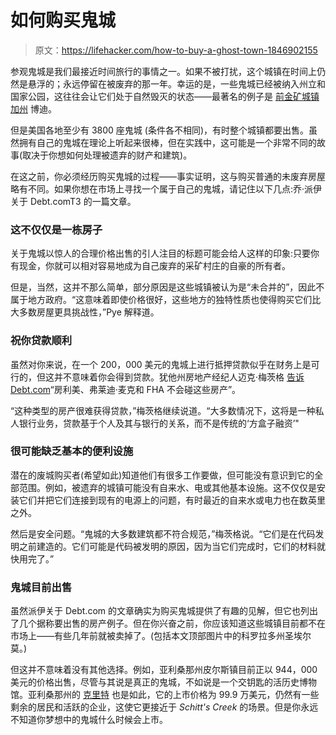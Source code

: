 # 如何购买鬼城

> 原文：<https://lifehacker.com/how-to-buy-a-ghost-town-1846902155>

参观鬼城是我们最接近时间旅行的事情之一。如果不被打扰，这个城镇在时间上仍然是悬浮的；永远停留在被废弃的那一年。幸运的是，一些鬼城已经被纳入州立和国家公园，这往往会让它们处于自然毁灭的状态——最著名的例子是 [前金矿城镇加州](http://www.parks.ca.gov/?page_id=509) 博迪。



但是美国各地至少有 3800 座鬼城 (条件各不相同)，有时整个城镇都要出售。虽然拥有自己的鬼城在理论上听起来很棒，但在实践中，这可能是一个非常不同的故事(取决于你想如何处理被遗弃的财产和建筑)。

在这之前，你必须经历购买鬼城的过程——事实证明，这与购买普通的未废弃房屋略有不同。如果你想在市场上寻找一个属于自己的鬼城，请记住以下几点:乔·派伊关于 Debt.comT3 的一篇文章。

### 这不仅仅是一栋房子

关于鬼城以惊人的合理价格出售的引人注目的标题可能会给人这样的印象:只要你有现金，你就可以相对容易地成为自己废弃的采矿村庄的自豪的所有者。

但是，当然，这并不那么简单，部分原因是这些城镇被认为是“未合并的”，因此不属于地方政府。“这意味着即使价格很好，这些地方的独特性质也使得购买它们比大多数房屋更具挑战性，”Pye 解释道。

### 祝你贷款顺利

虽然对你来说，在一个 200，000 美元的鬼城上进行抵押贷款似乎在财务上是可行的，但这并不意味着你会得到贷款。犹他州房地产经纪人迈克·梅茨格 [告诉 Debt.com](https://moneytips.debt.com/managing-money/ghost-towns-you-can-own-5-for-sale-right-now-and-5-that-already-sold/)“房利美、弗莱迪·麦克和 FHA 不会碰这些房产”。

“这种类型的房产很难获得贷款，”梅茨格继续说道。“大多数情况下，这将是一种私人银行业务，贷款基于个人及其与银行的关系，而不是传统的‘方盒子融资’"

### 很可能缺乏基本的便利设施

潜在的废城购买者(希望如此)知道他们有很多工作要做，但可能没有意识到它的全部范围。例如，被遗弃的城镇可能没有自来水、电或其他基本设施。这不仅仅是安装它们并把它们连接到现有的电源上的问题，有时最近的自来水或电力也在数英里之外。

然后是安全问题。“鬼城的大多数建筑都不符合规范，”梅茨格说。“它们是在代码发明之前建造的。它们可能是代码被发明的原因，因为当它们完成时，它们的材料就快用完了。”

### 鬼城目前出售

虽然派伊关于 Debt.com 的文章确实为购买鬼城提供了有趣的见解，但它也列出了几个据称要出售的房产例子。但在你兴奋之前，你应该知道这些城镇目前都不在市场上——有些几年前就被卖掉了。(包括本文顶部图片中的科罗拉多州圣埃尔莫。)

但这并不意味着没有其他选择。例如，亚利桑那州皮尔斯镇目前正以 944，000 美元的价格出售，尽管与其说是真正的鬼城，不如说是一个交钥匙的活历史博物馆。亚利桑那州的 [克里特](https://www.realtor.com/realestateandhomes-detail/12950-E-Crown-King-Rd_Mayer_AZ_86333_M13210-16016?ex=AZ2918098108) 也是如此，它的上市价格为 99.9 万美元，仍然有一些剩余的居民和活跃的企业，这使它更接近于 *Schitt's Creek* 的场景。但是你永远不知道你梦想中的鬼城什么时候会上市。